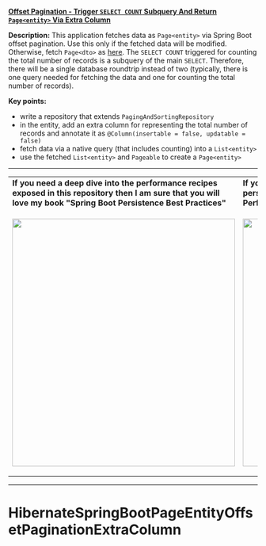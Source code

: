 **[Offset Pagination - Trigger `SELECT COUNT` Subquery And Return `Page<entity>` Via Extra Column](https://github.com/AnghelLeonard/Hibernate-SpringBoot/tree/master/HibernateSpringBootPageEntityOffsetPaginationExtraColumn)**

**Description:** This application fetches data as `Page<entity>` via Spring Boot offset pagination. Use this only if the fetched data will be modified. Otherwise, fetch `Page<dto>` as [here](https://github.com/AnghelLeonard/Hibernate-SpringBoot/tree/master/HibernateSpringBootPageDtoOffsetPagination). The `SELECT COUNT` triggered for counting the total number of records is a subquery of the main `SELECT`. Therefore, there will be a single database roundtrip instead of two (typically, there is one query needed for fetching the data and one for counting the total number of records).

**Key points:**
- write a repository that extends `PagingAndSortingRepository`
- in the entity, add an extra column for representing the total number of records and annotate it as `@Column(insertable = false, updatable = false)`
- fetch data via a native query (that includes counting) into a `List<entity>`
- use the fetched `List<entity>` and `Pageable` to create a `Page<entity>`

-----------------------------------------------------------------------------------------------------------------------    
<table>
     <tr><td><b>If you need a deep dive into the performance recipes exposed in this repository then I am sure that you will love my book "Spring Boot Persistence Best Practices"</b></td><td><b>If you need a hand of tips and illustrations of 100+ Java persistence performance issues then "Java Persistence Performance Illustrated Guide" is for you.</b></td></tr>
     <tr><td>
<a href="https://www.apress.com/us/book/9781484256251"><p align="left"><img src="https://github.com/AnghelLeonard/Hibernate-SpringBoot/blob/master/Spring%20Boot%20Persistence%20Best%20Practices.jpg" height="500" width="450"/></p></a>
</td><td>
<a href="https://leanpub.com/java-persistence-performance-illustrated-guide"><p align="right"><img src="https://github.com/AnghelLeonard/Hibernate-SpringBoot/blob/master/Java%20Persistence%20Performance%20Illustrated%20Guide.jpg" height="500" width="450"/></p></a>
</td></tr></table>

-----------------------------------------------------------------------------------------------------------------------    

# HibernateSpringBootPageEntityOffsetPaginationExtraColumn
